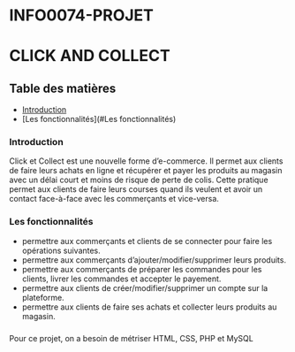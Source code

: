 # INFO0074-PROJET

# CLICK AND COLLECT

## Table des matières
* [Introduction](#Introduction)
* [Les fonctionnalités](#Les fonctionnalités)

 
### Introduction
Click et Collect est une nouvelle forme d’e-commerce. Il permet aux clients de faire leurs achats
en ligne et récupérer et payer les produits au magasin avec un délai court et moins de risque de
perte de colis. Cette pratique permet aux clients de faire leurs courses quand ils veulent et 
avoir un contact face-à-face avec les commerçants et vice-versa.

### Les fonctionnalités 
* permettre aux commerçants et clients de se connecter pour faire les opérations suivantes.
* permettre aux commerçants d’ajouter/modifier/supprimer leurs produits.
* permettre aux commerçants de préparer les commandes pour les clients, livrer les
  commandes et accepter le payement.
* permettre aux clients de créer/modifier/supprimer un compte sur la plateforme.
* permettre aux clients de faire ses achats et collecter leurs produits au magasin.

###
Pour ce projet, on a besoin de métriser HTML, CSS, PHP et MySQL 

